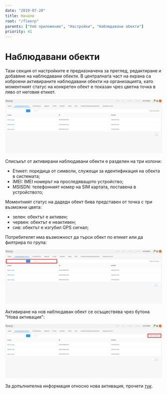 ```yaml
---
date: "2019-07-20"
title: Начало
root: "/fleerp"
parents: ["Уеб приложение", "Настройки", "Наблюдавани обекти"]
priority: 41
---
```


# Наблюдавани обекти

Тази секция от настройките е предназначена за преглед, редактиране и добавяне на наблюдавани обекти.
В централната част на екрана са изброени активираните наблюдавани обекти на организацията, като моментният
статус на конкретен обект е показан чрез цветна точка в ляво от неговия етикет.

![Tracking Objects](tobjects-bg.png)

Списъкът от активирани наблюдавани обекти е разделен на три колони:

- Етикет: поредица от символи, служещи за идентификация на обекта в системата;
- IMEI: IMEI номерът на проследяващото устройство;
- MSISDN: телефонният номер на SIM картата, поставена в устройството;

Моментният статус на дадедн обект бива представен от точка с три възможни цвята:

- зелен: обектът е активен;
- червен: обектът е неактивен;
- сив: обектът е изгубил GPS сигнал;

Потребителят има възможност да търси обект по етикет или да филтрира по група:

![Tracking Objects](filters-bg.png)

Активиране на нов наблюдаван обект се осъществява чрез бутона "Нова активация":

![Tracking Objects](new-activation-bg.png)

За допълнителна информация относно нова активация, прочети [_тук_](../../../docs/get-started/tracker-activation).
